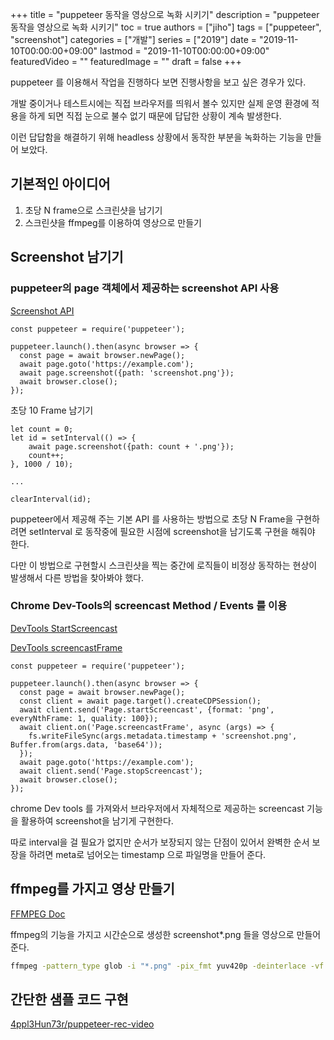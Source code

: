+++
title = "puppeteer 동작을 영상으로 녹화 시키기"
description = "puppeteer 동작을 영상으로 녹화 시키기"
toc = true
authors = ["jiho"]
tags = ["puppeteer", "screenshot"]
categories = ["개발"]
series = ["2019"]
date =  "2019-11-10T00:00:00+09:00"
lastmod = "2019-11-10T00:00:00+09:00"
featuredVideo = ""
featuredImage = ""
draft = false
+++

puppeteer 를 이용해서 작업을 진행하다 보면 진행사항을 보고 싶은 경우가 있다.

개발 중이거나 테스트시에는 직접 브라우저를 띄워서 볼수 있지만 실제 운영 환경에 적용을 하게 되면 직접 눈으로 불수 없기 때문에 답답한 상황이 계속 발생한다.

이런 답답함을 해결하기 위해 headless 상황에서 동작한 부분을 녹화하는 기능을 만들어 보았다.

## 기본적인 아이디어

1. 초당 N frame으로 스크린샷을 남기기
2. 스크린샷을 ffmpeg를 이용하여 영상으로 만들기

## Screenshot 남기기

### puppeteer의 page 객체에서 제공하는 screenshot API 사용

[Screenshot API](https://pptr.dev/#?product=Puppeteer&version=v1.19.0&show=api-pagescreenshotoptions)
```node
const puppeteer = require('puppeteer');

puppeteer.launch().then(async browser => {
  const page = await browser.newPage();
  await page.goto('https://example.com');
  await page.screenshot({path: 'screenshot.png'});
  await browser.close();
});
```

초당 10 Frame 남기기
```node
let count = 0;
let id = setInterval(() => {
    await page.screenshot({path: count + '.png'});
    count++;
}, 1000 / 10);

...

clearInterval(id);
```

puppeteer에서 제공해 주는 기본 API 를 사용하는 방법으로 초당 N Frame을 구현하려면 setInterval 로 동작중에 필요한 시점에 screenshot을 남기도록 구현을 해줘야 한다.

다만 이 방법으로 구현할시 스크린샷을 찍는 중간에 로직들이 비정상 동작하는  현상이 발생해서 다른 방법을 찾아봐야 했다.

### Chrome Dev-Tools의 screencast Method / Events 를 이용

[DevTools StartScreencast](https://chromedevtools.github.io/devtools-protocol/tot/Page/#method-startScreencast)

[DevTools screencastFrame](https://chromedevtools.github.io/devtools-protocol/tot/Page/#event-screencastFrame)
```node
const puppeteer = require('puppeteer');

puppeteer.launch().then(async browser => {
  const page = await browser.newPage();
  const client = await page.target().createCDPSession();
  await client.send('Page.startScreencast', {format: 'png', everyNthFrame: 1, quality: 100});
  await client.on('Page.screencastFrame', async (args) => {
    fs.writeFileSync(args.metadata.timestamp + 'screenshot.png', Buffer.from(args.data, 'base64'));
  });
  await page.goto('https://example.com');
  await client.send('Page.stopScreencast');
  await browser.close();
});
```

chrome Dev tools 를 가져와서 브라우저에서 자체적으로 제공하는 screencast 기능을 활용하여 screenshot을 남기게 구현한다.

따로 interval을 걸 필요가 없지만 순서가 보장되지 않는 단점이 있어서 완벽한 순서 보장을 하려면 meta로 넘어오는 timestamp 으로 파일명을 만들어 준다.

## ffmpeg를 가지고 영상 만들기

[FFMPEG Doc](https://www.ffmpeg.org/ffmpeg.html)

ffmpeg의 기능을 가지고 시간순으로 생성한 screenshot*.png 들을 영상으로 만들어 준다.

```sh
ffmpeg -pattern_type glob -i "*.png" -pix_fmt yuv420p -deinterlace -vf "scale=640:360" -vsync 1 -threads 0 -vcodec libx264 -g 60 -sc_threshold 0 -b:v 1024k -bufsize 1216k -maxrate 1280k -preset medium -profile:v main -tune film -f mp4 -y result.mp4
```

## 간단한 샘플 코드 구현

[4ppl3Hun73r/puppeteer-rec-video](https://github.com/4ppl3Hun73r/puppeteer-rec-video)
